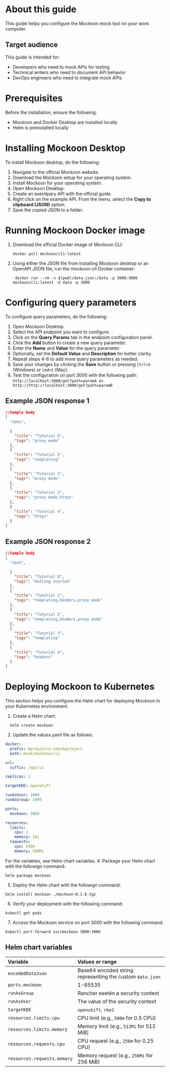 # About this guide

This guide helps you configure the Mockoon mock tool on your work computer.

## Target audience

This guide is intended for:

- Developers who need to mock APIs for testing
- Technical writers who need to document API behavior
- DevOps engineers who need to integrate mock APIs

# Prerequisites

Before the installation, ensure the following:

- Mockoon and Docker Desktop are installed locally
- Helm is preinstalled locally

# Installing Mockoon Desktop

To install Mockoon desktop, do the following:

1. Navigate to the official Mockoon website.
1. Download the Mockoon setup for your operating system.
1. Install Mockoon for your operating system.
1. Open Mockoon Desktop.
1. Create an exemlpary API with the official guide.
1. Right click on the example API. From the menu, select the **Copy to clipboard (JSON)** option.
1. Save the copied JSON to a folder.

# Running Mockoon Docker image

1. Download the official Docker image of Mockoon CLI:
   ```console
   docker pull mockoon/cli:latest
   ```
2. Using either the JSON file from Installing Mockoon desktop or an OpenAPI JSON file, run the mockoon-cli Docker container:

   ```console
    docker run --rm -v $(pwd)/data.json:/data -p 3000:3000 mockoon/cli:latest -d data -p 3000
   ```

# Configuring query parameters

To configure query parameters, do the following:

1. Open Mockoon Desktop.
1. Select the API endpoint you want to configure.
1. Click on the **Query Params** tab in the endpoint configuration panel.
1. Click the **Add** button to create a new query parameter.
1. Enter the **Name** and **Value** for the query parameter.
1. Optionally, set the **Default Value** and **Description** for better clarity.
1. Repeat steps 4-6 to add more query parameters as needed.
1. Save your changes by clicking the **Save** button or pressing `Ctrl+S` (Windows) or `Cmd+S` (Mac).
1. Test the configuration on port 3000 with the following path:
   `http://localhost:3000/get?path=paramA és http://http://localhost:3000/get?path=paramB`

## Example JSON response 1

```json
//Sample body
[
  "John",

  {
    "title": "Tutorial 0",
    "tags": "proxy mode"
  },
  {
    "title": "Tutorial 1",
    "tags": "templating"
  },
  {
    "title": "Tutorial 2",
    "tags": "proxy mode"
  },
  {
    "title": "Tutorial 3",
    "tags": "proxy mode,https"
  },
  {
    "title": "Tutorial 4",
    "tags": "https"
  }
]
```

## Example JSON response 2

```json
//Sample body
[
  "Jack",

  {
    "title": "Tutorial 0",
    "tags": "Getting started"
  },
  {
    "title": "Tutorial 1",
    "tags": "templating,headers,proxy mode"
  },
  {
    "title": "Tutorial 2",
    "tags": "templating,headers,proxy mode"
  },
  {
    "title": "Tutorial 3",
    "tags": "templating"
  },
  {
    "title": "Tutorial 4",
    "tags": "headers"
  }
]
```

# Deploying Mockoon to Kubernetes

This section helps you configure the Helm chart for deploying Mockoon in your Kubernetes environment.

1. Create a Helm chart:

  ```console
    helm create mockoon
  ```

2. Update the values.yaml file as follows:

  ```yaml
  docker:
    prefix: myregistry.com/myproject
    path: mock/mockoon/cli

  url:
    suffix: /api/v1

  replicas: 1

  targetKDE: openshift

  runAsUser: 1000
  runAsGroup: 1000

  ports:
    mockoon: 3000

  resources:
    limits:
      cpu: 1
      memory: 1Gi
    requests:
      cpu: 250m
      memory: 500Mi
  ```

For the variables, see Helm chart variables.
4. Package your Helm chart with the followign command:

```console
helm package mockoon
```

5. Deploy the Helm chart with the followign command:

```console
helm install mockoon ./mockoon-0.1.0.tgz
```

6. Verify your deployment with the following command:

```console
kubectl get pods
```

7. Access the Mockoon service on port 3000 with the following command:

```console
kubectl port-forward svc/mockoon 3000:3000
```

## Helm chart variables

| Variable                    | Values or range                                           |
| :-------------------------- | :-------------------------------------------------------- |
| `encodedDataJson`           | Base64 encoded string representing the custom `data.json` |
| `ports.mockoon`             | 1-65535                                                   |
| `runAsGroup`                | Rancher esetén a security context                         |
| `runAsUser`                 | The value of the security context                         |
| `targetKDE`                 | `openshift`, `rke2`                                       |
| `resources.limits.cpu`      | CPU limit (e.g., `500m` for 0.5 CPU)                      |
| `resources.limits.memory`   | Memory limit (e.g., `512Mi` for 512 MiB)                  |
| `resources.requests.cpu`    | CPU request (e.g., `250m` for 0.25 CPU)                   |
| `resources.requests.memory` | Memory request (e.g., `256Mi` for 256 MiB)                |